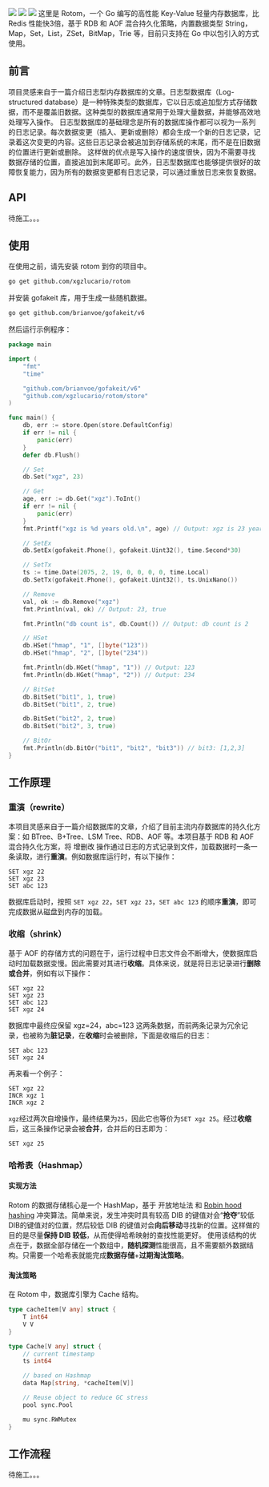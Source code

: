 [![](https://cdn.nlark.com/yuque/0/2023/svg/23073858/1683826295871-ced6c61b-0cd6-4378-ab58-7240fed72389.svg#clientId=u8bd460fe-a823-4&from=paste&id=u04853372&originHeight=20&originWidth=88&originalType=url&ratio=1.375&rotation=0&showTitle=false&status=done&style=none&taskId=u0d350922-ae97-413a-b256-3b7a728b4ce&title=)](https://goreportcard.com/report/github.com/xgzlucario/rotom) ![](https://img.shields.io/github/languages/code-size/xgzlucario/rotom.svg?style=flat#from=url&id=fHzda&originHeight=20&originWidth=114&originalType=binary&ratio=1.375&rotation=0&showTitle=false&status=done&style=none&title=) [![](https://cdn.nlark.com/yuque/0/2023/svg/23073858/1683826294138-12c7c05a-95ef-47ea-bc38-6f3872ce6fed.svg#clientId=u8bd460fe-a823-4&from=paste&id=uf84068c6&originHeight=20&originWidth=90&originalType=url&ratio=1.375&rotation=0&showTitle=false&status=done&style=none&taskId=u2ef32175-f661-45bc-b5ce-0db1c5f68f1&title=)](https://pkg.go.dev/github.com/xgzlucario/rotom)
这里是 Rotom，一个 Go 编写的高性能 Key-Value 轻量内存数据库，比 Redis 性能快3倍，基于 RDB 和 AOF 混合持久化策略，内置数据类型 String，Map，Set，List，ZSet，BitMap，Trie 等，目前只支持在 Go 中以包引入的方式使用。
## 前言
项目灵感来自于一篇介绍日志型内存数据库的文章。日志型数据库（Log-structured database）是一种特殊类型的数据库，它以日志或追加型方式存储数据，而不是覆盖旧数据。这种类型的数据库通常用于处理大量数据，并能够高效地处理写入操作。
日志型数据库的基础理念是所有的数据库操作都可以视为一系列的日志记录。每次数据变更（插入、更新或删除）都会生成一个新的日志记录，记录着这次变更的内容。这些日志记录会被追加到存储系统的末尾，而不是在旧数据的位置进行更新或删除。
这样做的优点是写入操作的速度很快，因为不需要寻找数据存储的位置，直接追加到末尾即可。此外，日志型数据库也能够提供很好的故障恢复能力，因为所有的数据变更都有日志记录，可以通过重放日志来恢复数据。
## API
待施工。。。
## 使用
在使用之前，请先安装 rotom 到你的项目中。
```bash
go get github.com/xgzlucario/rotom
```
并安装 gofakeit 库，用于生成一些随机数据。
```bash
go get github.com/brianvoe/gofakeit/v6
```
然后运行示例程序：
```go
package main

import (
	"fmt"
	"time"

	"github.com/brianvoe/gofakeit/v6"
	"github.com/xgzlucario/rotom/store"
)

func main() {
	db, err := store.Open(store.DefaultConfig)
	if err != nil {
		panic(err)
	}
    defer db.Flush()

	// Set
	db.Set("xgz", 23)

	// Get
	age, err := db.Get("xgz").ToInt()
	if err != nil {
		panic(err)
	}
	fmt.Printf("xgz is %d years old.\n", age) // Output: xgz is 23 years old.

	// SetEx
	db.SetEx(gofakeit.Phone(), gofakeit.Uint32(), time.Second*30)

	// SetTx
	ts := time.Date(2075, 2, 19, 0, 0, 0, 0, time.Local)
	db.SetTx(gofakeit.Phone(), gofakeit.Uint32(), ts.UnixNano())

	// Remove
	val, ok := db.Remove("xgz")
	fmt.Println(val, ok) // Output: 23, true

	fmt.Println("db count is", db.Count()) // Output: db count is 2

    // HSet
	db.HSet("hmap", "1", []byte("123"))
	db.HSet("hmap", "2", []byte("234"))

    fmt.Println(db.HGet("hmap", "1")) // Output: 123
	fmt.Println(db.HGet("hmap", "2")) // Output: 234

    // BitSet
    db.BitSet("bit1", 1, true)
	db.BitSet("bit1", 2, true)

	db.BitSet("bit2", 2, true)
	db.BitSet("bit2", 3, true)

    // BitOr
	fmt.Println(db.BitOr("bit1", "bit2", "bit3")) // bit3: [1,2,3]
}

```
## 工作原理
### 重演（rewrite）
本项目灵感来自于一篇介绍数据库的文章，介绍了目前主流内存数据库的持久化方案：如 BTree、B+Tree、LSM Tree、RDB、AOF 等。本项目基于 RDB 和 AOF 混合持久化方案，将 增删改 操作通过日志的方式记录到文件，加载数据时一条一条读取，进行**重演**。例如数据库运行时，有以下操作：
```
SET xgz 22
SET xgz 23
SET abc 123
```
数据库启动时，按照 `SET xgz 22`，`SET xgz 23`，`SET abc 123` 的顺序**重演**，即可完成数据从磁盘到内存的加载。
### 收缩（shrink）
基于 AOF 的存储方式的问题在于，运行过程中日志文件会不断增大，使数据库启动时加载数据变慢。因此需要对其进行**收缩**。具体来说，就是将日志记录进行**删除或合并**，例如有以下操作：
```
SET xgz 22
SET xgz 23
SET abc 123
SET xgz 24
```
数据库中最终应保留 xgz=24，abc=123 这两条数据，而前两条记录为冗余记录，也被称为**脏记录**，在**收缩**时会被删除，下面是收缩后的日志：
```
SET abc 123
SET xgz 24
```
再来看一个例子：
```
SET xgz 22
INCR xgz 1
INCR xgz 2
```
`xgz`经过两次自增操作，最终结果为`25`，因此它也等价为`SET xgz 25`。经过**收缩**后，这三条操作记录会被**合并**，合并后的日志即为：
```
SET xgz 25
```
### 哈希表（Hashmap）
#### 实现方法
Rotom 的数据存储核心是一个 HashMap，基于 开放地址法 和 [Robin hood hashing](https://en.wikipedia.org/wiki/Hash_table#Robin_Hood_hashing) 冲突算法。简单来说，发生冲突时具有较高 DIB 的键值对会“**抢夺**”较低 DIB的键值对的位置，然后较低 DIB 的键值对会**向后移动**寻找新的位置。这样做的目的是尽量**保持 DIB 较低**，从而使得哈希映射的查找性能更好。
使用该结构的优点在于，数据全部存储在一个数组中，**随机探测**性能很高，且不需要额外数据结构。只需要一个哈希表就能完成**数据存储**+**过期淘汰策略**。
#### 淘汰策略
在 Rotom 中，数据库引擎为 Cache 结构。
```go
type cacheItem[V any] struct {
    T int64
    V V
}

type Cache[V any] struct {
	// current timestamp
	ts int64

	// based on Hashmap
	data Map[string, *cacheItem[V]]

	// Reuse object to reduce GC stress
	pool sync.Pool

	mu sync.RWMutex
}
```
## 工作流程
待施工。。。
